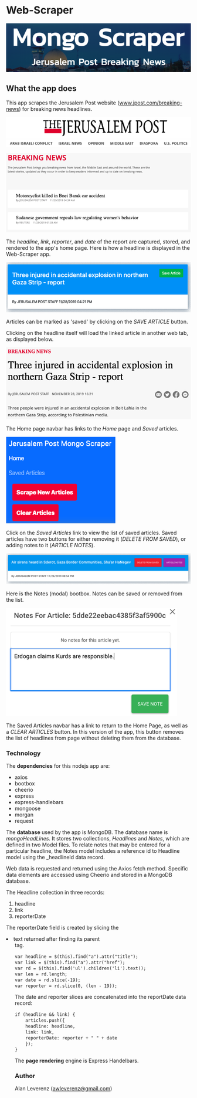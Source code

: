 # Web-Scraper

![Web-Scraper](https://github.com/AlanLeverenz/Web-Scraper/blob/master/public/assets/images/jumbotron.png)

## What the app does

This app scrapes the Jerusalem Post website (www.jpost.com/breaking-news) for breaking news headlines.

![JPOST Breaking News Header](https://github.com/AlanLeverenz/Web-Scraper/blob/master/public/assets/images/jpost-breaking-news-head.png)

![JPOST Breaking News List](https://github.com/AlanLeverenz/Web-Scraper/blob/master/public/assets/images/jpost-breaking-news-list.png)

The *headline*, *link*, *reporter*, and *date* of the report are captured, stored, and rendered to the app's home page. Here is how a headline is displayed in the Web-Scraper app.

![Unsaved Article](https://github.com/AlanLeverenz/Web-Scraper/blob/master/public/assets/images/my_unsaved_article.png)

Articles can be marked as 'saved' by clicking on the *SAVE ARTICLE* button.

Clicking on the headline itself will load the linked article in another web tab, as displayed below.

![Linked Article](https://github.com/AlanLeverenz/Web-Scraper/blob/master/public/assets/images/linked_article.png)

The Home page navbar has links to the *Home* page and *Saved* articles.

![Unsaved Article Navbar](https://github.com/AlanLeverenz/Web-Scraper/blob/master/public/assets/images/unsaved_article_navbar.png)

Click on the *Saved Articles* link to view the list of saved articles. Saved articles have two buttons for either removing it (*DELETE FROM SAVED*), or adding notes to it (*ARTICLE NOTES*).

![Saved Article](https://github.com/AlanLeverenz/Web-Scraper/blob/master/public/assets/images/saved_article.png)

Here is the Notes (modal) bootbox. Notes can be saved or removed from the list.

![Note](https://github.com/AlanLeverenz/Web-Scraper/blob/master/public/assets/images/note.png)

The Saved Articles navbar has a link to return to the Home Page, as well as a *CLEAR ARTICLES* button. In this version of the app, this button removes the list of headlines from page without deleting them from the database.

### Technology

The **dependencies** for this nodejs app are:

* axios
* bootbox
* cheerio
* express
* express-handlebars
* mongoose
* morgan
* request

The **database** used by the app is MongoDB. The database name is *mongoHeadLines*. It stores two collections, *Headlines* and *Notes*, which are defined in two Model files. To relate notes that may be entered for a particular headline, the Notes model includes a reference id to Headline model using the _headlineId data record.

Web data is requested and returned using the Axios fetch method. Specific data elements are accessed using Cheerio and stored in a MongoDB database. 

The Headline collection in three records:
 
 1. headline
 2. link
 3. reporterDate

The reporterDate field is created by slicing the <li> text returned after finding its parent <ul> tag.

````
var headline = $(this).find("a").attr("title");
var link = $(this).find("a").attr("href");
var rd = $(this).find('ul').children('li').text();
var len = rd.length;
var date = rd.slice(-19);
var reporter = rd.slice(0, (len - 19));
````

The date and reporter slices are concatenated into the reportDate data record:

````
if (headline && link) {
    articles.push({
    headline: headline,
    link: link,
    reporterDate: reporter + " " + date
    });
}
````

The **page rendering** engine is Express Handelbars.

### Author

Alan Leverenz (awleverenz@gmail.com)